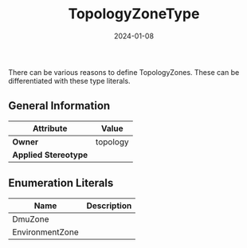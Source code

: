 ﻿---
title: TopologyZoneType
toc: false
type: specs
date: "2024-01-08"
draft: false
specification: VEC
version: 2.1.0
documentType: "Recommendation"
elementType: Class
classes:
  - TopologyZoneType
menu_name: vec-2.1.0
---
<p> There can be various reasons to define TopologyZones. These can be differentiated with these type literals.      </p>

## General Information

| Attribute               | Value |
|-------------------------|-------|
| **Owner**               | topology |
| **Applied Stereotype**  |   |

## Enumeration Literals
| Name          | **Description** |
|---------------|-----------------|
| DmuZone |  |
| EnvironmentZone |  |
